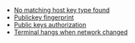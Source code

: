 * [No matching host key type found](No_matching_host_key_type_found.md)
* [Publickey fingerprint](Publickey_fingerprint.md)
* [Public keys authorization](Public_keys_authorization.md)
* [Terminal hangs when network changed](Terminal_hangs_when_network_changed.md)
